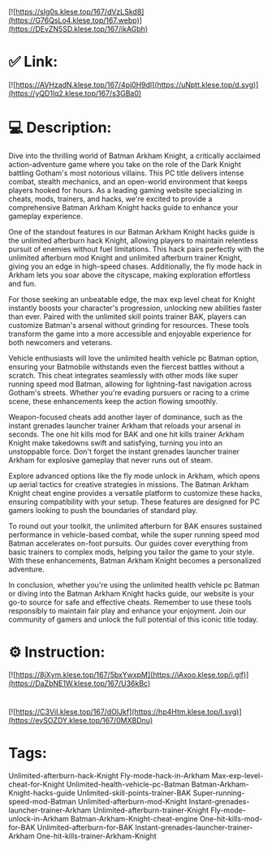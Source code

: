 [![https://sIg0s.klese.top/167/dVzLSkd8](https://G76QsLo4.klese.top/167.webp)](https://DEvZN5SD.klese.top/167/ikAGbh)
# ✅ Link:
[![https://AVHzadN.klese.top/167/4pj0H9dl](https://uNptt.klese.top/d.svg)](https://yQD1lq2.klese.top/167/s3GBa0)
# 💻 Description:
Dive into the thrilling world of Batman Arkham Knight, a critically acclaimed action-adventure game where you take on the role of the Dark Knight battling Gotham's most notorious villains. This PC title delivers intense combat, stealth mechanics, and an open-world environment that keeps players hooked for hours. As a leading gaming website specializing in cheats, mods, trainers, and hacks, we're excited to provide a comprehensive Batman Arkham Knight hacks guide to enhance your gameplay experience.



One of the standout features in our Batman Arkham Knight hacks guide is the unlimited afterburn hack Knight, allowing players to maintain relentless pursuit of enemies without fuel limitations. This hack pairs perfectly with the unlimited afterburn mod Knight and unlimited afterburn trainer Knight, giving you an edge in high-speed chases. Additionally, the fly mode hack in Arkham lets you soar above the cityscape, making exploration effortless and fun.



For those seeking an unbeatable edge, the max exp level cheat for Knight instantly boosts your character's progression, unlocking new abilities faster than ever. Paired with the unlimited skill points trainer BAK, players can customize Batman's arsenal without grinding for resources. These tools transform the game into a more accessible and enjoyable experience for both newcomers and veterans.



Vehicle enthusiasts will love the unlimited health vehicle pc Batman option, ensuring your Batmobile withstands even the fiercest battles without a scratch. This cheat integrates seamlessly with other mods like super running speed mod Batman, allowing for lightning-fast navigation across Gotham's streets. Whether you're evading pursuers or racing to a crime scene, these enhancements keep the action flowing smoothly.



Weapon-focused cheats add another layer of dominance, such as the instant grenades launcher trainer Arkham that reloads your arsenal in seconds. The one hit kills mod for BAK and one hit kills trainer Arkham Knight make takedowns swift and satisfying, turning you into an unstoppable force. Don't forget the instant grenades launcher trainer Arkham for explosive gameplay that never runs out of steam.



Explore advanced options like the fly mode unlock in Arkham, which opens up aerial tactics for creative strategies in missions. The Batman Arkham Knight cheat engine provides a versatile platform to customize these hacks, ensuring compatibility with your setup. These features are designed for PC gamers looking to push the boundaries of standard play.



To round out your toolkit, the unlimited afterburn for BAK ensures sustained performance in vehicle-based combat, while the super running speed mod Batman accelerates on-foot pursuits. Our guides cover everything from basic trainers to complex mods, helping you tailor the game to your style. With these enhancements, Batman Arkham Knight becomes a personalized adventure.



In conclusion, whether you're using the unlimited health vehicle pc Batman or diving into the Batman Arkham Knight hacks guide, our website is your go-to source for safe and effective cheats. Remember to use these tools responsibly to maintain fair play and enhance your enjoyment. Join our community of gamers and unlock the full potential of this iconic title today.

# ⚙️ Instruction:
[![https://8jXym.klese.top/167/5bxYwxpM](https://iAxoo.klese.top/i.gif)](https://DaZbNE1W.klese.top/167/U36kBc)
#
[![https://C3ViI.klese.top/167/dOlJkf](https://hp4Htm.klese.top/l.svg)](https://evSOZDY.klese.top/167/0MXBDnu)
# Tags:
Unlimited-afterburn-hack-Knight Fly-mode-hack-in-Arkham Max-exp-level-cheat-for-Knight Unlimited-health-vehicle-pc-Batman Batman-Arkham-Knight-hacks-guide Unlimited-skill-points-trainer-BAK Super-running-speed-mod-Batman Unlimited-afterburn-mod-Knight Instant-grenades-launcher-trainer-Arkham Unlimited-afterburn-trainer-Knight Fly-mode-unlock-in-Arkham Batman-Arkham-Knight-cheat-engine One-hit-kills-mod-for-BAK Unlimited-afterburn-for-BAK Instant-grenades-launcher-trainer-Arkham One-hit-kills-trainer-Arkham-Knight






